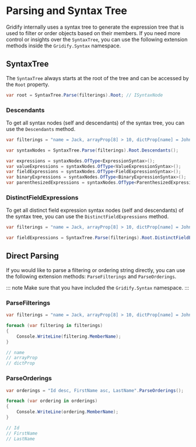 # Parsing and Syntax Tree

Gridify internally uses a syntax tree to generate the expression tree that is used to filter or order objects based on their members. If you need more control or insights over the `SyntaxTree`, you can use the following extension methods inside the `Gridify.Syntax` namespace.

## SyntaxTree

The `SyntaxTree` always starts at the root of the tree and can be accessed by the `Root` property.

``` csharp
var root = SyntaxTree.Parse(filterings).Root; // ISyntaxNode
```

### Descendants

To get all syntax nodes (self and descendants) of the syntax tree, you can use the `Descendants` method.

``` csharp
var filterings = "name = Jack, arrayProp[8] > 10, dictProp[name] = John";

var syntaxNodes = SyntaxTree.Parse(filterings).Root.Descendants();

var expressions = syntaxNodes.OfType<ExpressionSyntax>();
var valueExpressions = syntaxNodes.OfType<ValueExpressionSyntax>();
var fieldExpressions = syntaxNodes.OfType<FieldExpressionSyntax>();
var binaryExpressions = syntaxNodes.OfType<BinaryExpressionSyntax>();
var parenthesizedExpressions = syntaxNodes.OfType<ParenthesizedExpressionSyntax>();
```

### DistinctFieldExpressions

To get all distinct field expression syntax nodes (self and descendants) of the syntax tree, you can use the `DistinctFieldExpressions` method.

``` csharp
var filterings = "name = Jack, arrayProp[8] > 10, dictProp[name] = John";

var fieldExpressions = SyntaxTree.Parse(filterings).Root.DistinctFieldExpressions();
```

## Direct Parsing

If you would like to parse a filtering or ordering string directly, you can use the following extension methods: `ParseFilterings` and `ParseOrderings`.

::: note
Make sure that you have included the `Gridify.Syntax` namespace.
:::

### ParseFilterings

``` csharp
var filterings = "name = Jack, arrayProp[8] > 10, dictProp[name] = John".ParseFilterings();

foreach (var filtering in filterings)
{
    Console.WriteLine(filtering.MemberName);
}

// name
// arrayProp
// dictProp
```

### ParseOrderings

``` csharp
var orderings = "Id desc, FirstName asc, LastName".ParseOrderings();

foreach (var ordering in orderings)
{
    Console.WriteLine(ordering.MemberName);
}

// Id
// FirstName
// LastName
```
